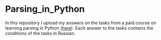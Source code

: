 # Parsing_in_Python

In this repository I upload my answers on the tasks from a paid course on learning parsing in Python ([here](https://stepik.org/course/104774/syllabus)). Each answer to the tasks contains the conditions of the tasks in Russian.

